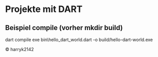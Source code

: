 # Projekte mit DART

## Beispiel compile (vorher mkdir build)
dart compile exe bin\hello_dart_world.dart -o build/hello-dart-world.exe

© harryk2142